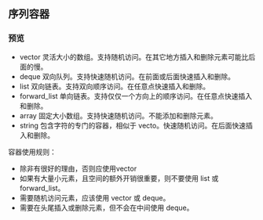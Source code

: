 ## 序列容器

### 预览

* vector 灵活大小的数组。支持随机访问。在其它地方插入和删除元素可能比后面的慢。
* deque 双向队列。支持快速随机访问。在前面或后面快速插入和删除。
* list 双向链表。支持双向顺序访问。在任意点快速插入和删除。
* forward_list 单向链表。支持仅仅一个方向上的顺序访问。在任意点快速插入和删除。
* array 固定大小数组。支持快速随机访问。不能添加和删除元素。
* string 包含字符的专门的容器，相似于 vecto。快速随机访问。在后面快速插入和删除。

容器使用规则：

* 除非有很好的理由，否则应使用vector
* 如果有大量小元素，且空间的额外开销很重要，则不要使用 list 或 forward_list。
* 需要随机访问元素，应该使用 vector 或 deque。
* 需要在头尾插入或删除元素，但不会在中间使用 deque。